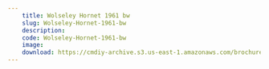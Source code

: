 ```yaml
---
    title: Wolseley Hornet 1961 bw
    slug: Wolseley-Hornet-1961-bw
    description:
    code: Wolseley-Hornet-1961-bw
    image:
    download: https://cmdiy-archive.s3.us-east-1.amazonaws.com/brochures/documents/Wolseley+Hornet+1961+bw.pdf
---
```

<!-- Content of the page -->

##
        